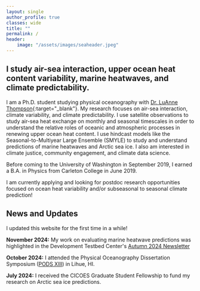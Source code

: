 ```yaml
---
layout: single
author_profile: true
classes: wide
title: ""
permalink: /
header:
    image: "/assets/images/seaheader.jpeg"
---
```


## I study air-sea interaction, upper ocean heat content variability, marine heatwaves, and climate predictability.

I am a Ph.D. student studying physical oceanography with [Dr. LuAnne Thompson](https://www.ocean.washington.edu/home/LuAnne+Thompson){:target="_blank"}. My research focuses on air-sea interaction, climate variability, and climate predictability. I use satellite observations to study air-sea heat exchange on monthly and seasonal timescales in order to understand the relative roles of oceanic and atmospheric processes in renewing upper ocean heat content. I use hindcast models like the Seasonal-to-Multiyear Large Ensemble (SMYLE) to study and understand predictions of marine heatwaves and Arctic sea ice. I also am interested in climate justice, community engagement, and climate data science.

Before coming to the University of Washington in September 2019, I earned a B.A. in Physics from Carleton College in June 2019.

I am currently applying and looking for postdoc research opportunities focused on ocean heat variability and/or subseasonal to seasonal climate prediction!

## News and Updates

I updated this website for the first time in a while!

__November 2024:__ My work on evaluating marine heatwave predictions was highlighted in the Development Testbed Center's [Autumn 2024 Newsletter](https://dtcenter.org/news/2024/04#3036)

__October 2024:__ I attended the Physical Oceanography Dissertation Symposium ([PODS XIII](http://www.pods-symposium.org/PODS_symposium/index.htm)) in Lihue, HI.

__July 2024:__ I received the CICOES Graduate Student Fellowship to fund my research on Arctic sea ice predictions.

<!-- __January 2023:__ I successfully presented my Master's defense on January 19th! -->

<!-- __December 2022:__ I presented a talk at the 2022 AGU Fall Meeting titled _Seasonal variation in the relative roles of oceanic and atmospheric processes in driving air-sea interaction_.

__November 2022:__ I received the Graubard Fellowship in the Program on Climate Change! This fellowship will fund 9 months of my research on predicting the spatiotemporal evolution of marine heatwaves. -->

<!-- __November 2022:__ Attended the Grid SST Hackathon at the University of Washington. -->

<!-- __October 2022:__ After organizing and co-chairing two virtual Graduate Climate Conferences, I helped host (and presented at) the 16th annual Graduate Climate Conference, which took place in-person at Pack Forest in Eatonville, WA. -->

<!-- __August 2022:__ Attended the NASA Summer School on Satellite Observations and Climate Models at Caltech. -->
<!-- 
__June 2022:__ I attended the US CLIVAR Whither the Gulf Stream workshop in Woods Hole, MA. My poster is available [here](https://usclivar.org/sites/default/files/2022/posters/Cohen-Jacob-Poster.pdf){:target="_blank"}. -->

<!-- __March 2022:__ Presented an oral presentation at the 2022 Ocean Sciences Meeting titled _Seasonal Variation in the Effective Depth of Air-Sea Interaction_. -->

<!-- __December 2021:__ In collaboration with ACORN leadership and students at Columbia University, I convened a session at the AGU Fall Meeting titled _Innovative Initiatives in Conducting Community-Based Science and Training the Next Generation of Practitioners_. -->

<!-- __November 2021:__ Presented my third-year talk at the Oceanography Graduate Student Symposium titled _The Effective Depth of Air-Sea Interaction_. -->

<!-- __October 2021:__ Successfully chaired the second virtual and 15th annual Graduate Climate Conference! I also presented a poster on my research at the conference. -->

<!-- __April 2021:__ Presented a lightning talk at the Northwest Climate Conference titled _Actionable Community-Oriented Research eNgagement (ACORN) with the UW Program on Climate Change_. -->
